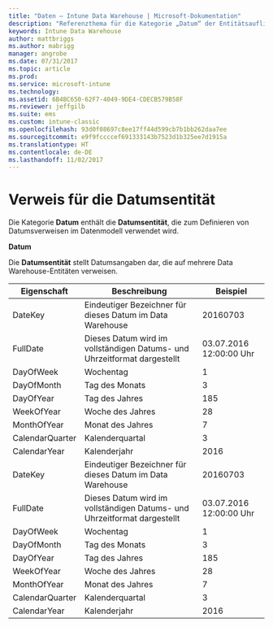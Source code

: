 ```yaml
---
title: "Daten – Intune Data Warehouse | Microsoft-Dokumentation"
description: "Referenzthema für die Kategorie „Datum“ der Entitätsauflistungen in der Intune Data Warehouse-API."
keywords: Intune Data Warehouse
author: mattbriggs
ms.author: mabrigg
manager: angrobe
ms.date: 07/31/2017
ms.topic: article
ms.prod: 
ms.service: microsoft-intune
ms.technology: 
ms.assetid: 6B4BC650-62F7-4049-9DE4-CDECB579B58F
ms.reviewer: jeffgilb
ms.suite: ems
ms.custom: intune-classic
ms.openlocfilehash: 93d0f08697c8ee17ff44d599cb7b1bb262daa7ee
ms.sourcegitcommit: e9f9fccccef691333143b7523d1b325ee7d1915a
ms.translationtype: HT
ms.contentlocale: de-DE
ms.lasthandoff: 11/02/2017
---
```

# <a name="reference-for-date-entity"></a>Verweis für die Datumsentität

Die Kategorie **Datum** enthält die **Datumsentität**, die zum Definieren von Datumsverweisen im Datenmodell verwendet wird.

**Datum**

Die **Datumsentität** stellt Datumsangaben dar, die auf mehrere Data Warehouse-Entitäten verweisen.

| Eigenschaft  | Beschreibung | Beispiel |
|---------|------------|--------|
| DateKey | Eindeutiger Bezeichner für dieses Datum im Data Warehouse | 20160703 |
| FullDate | Dieses Datum wird im vollständigen Datums- und Uhrzeitformat dargestellt | 03.07.2016 12:00:00 Uhr |
| DayOfWeek | Wochentag | 1 |
| DayOfMonth | Tag des Monats | 3 |
| DayOfYear | Tag des Jahres | 185 |
| WeekOfYear | Woche des Jahres | 28 |
| MonthOfYear | Monat des Jahres | 7 |
| CalendarQuarter | Kalenderquartal | 3 |
| CalendarYear | Kalenderjahr | 2016 |
| DateKey | Eindeutiger Bezeichner für dieses Datum im Data Warehouse | 20160703 |
| FullDate | Dieses Datum wird im vollständigen Datums- und Uhrzeitformat dargestellt | 03.07.2016 12:00:00 Uhr |
| DayOfWeek | Wochentag | 1 |
| DayOfMonth | Tag des Monats | 3 |
| DayOfYear | Tag des Jahres | 185 |
| WeekOfYear | Woche des Jahres | 28 |
| MonthOfYear | Monat des Jahres | 7 |
| CalendarQuarter | Kalenderquartal | 3 |
| CalendarYear | Kalenderjahr | 2016 |
